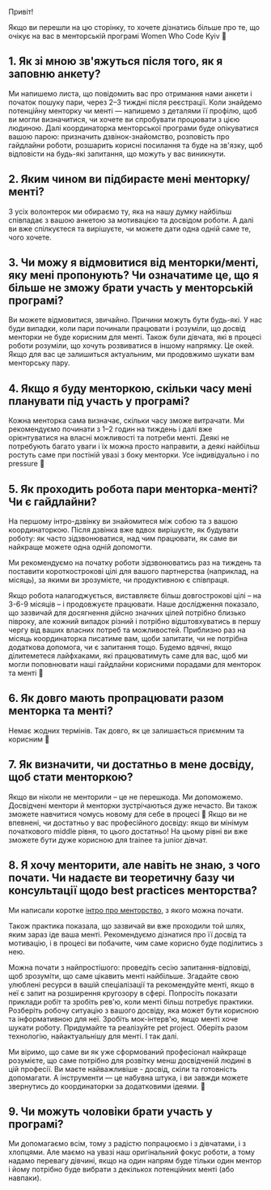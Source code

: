 Привіт!

Якщо ви перешли на цю сторінку, то хочете дізнатись більше про те, що очікує на вас в менторській програмі Women Who Code Kyiv 🙂

## 1. Як зі мною зв'яжуться після того, як я заповню анкету?

Ми напишемо листа, що повідомить вас про отримання нами анкети і початок пошуку пари, через 2–3 тиждні після реєстрації. Коли знайдемо потенційну менторку чи менті — напишемо з деталями її профілю, щоб ви могли визначитися, чи хочете ви спробувати процювати з цією людиною.
Далі координаторка менторської програми буде опікуватися вашою парою: призначить дзвінок-знайомство, розповість про гайдлайни роботи, розшарить корисні посилання та буде на зв'язку, щоб відповісти на будь-які запитання, що можуть у вас виникнути.

## 2. Яким чином ви підбираєте мені менторку/менті?

З усіх волонтерок ми обираємо ту, яка на нашу думку найбільш співпадає з вашою анкетою за мотивацією та досвідом роботи. А далі ви вже спілкуєтеся та вирішуєте, чи можете дати одна одній саме те, чого хочете.

## 3. Чи можу я відмовитися від менторки/менті, яку мені пропонують? Чи означатиме це, що я більше не зможу брати участь у менторській програмі?
Ви можете відмовитися, звичайно. Причини можуть бути будь-які. У нас буди випадки, коли пари починали працювати і розуміли, що досвід менторки не буде корисним для менті. Також були дівчата, які в процесі роботи розуміли, що хочуть розвиватися в іншому напрямку. Це окей. Якщо для вас це залишиться актуальним, ми продовжимо шукати вам менторську пару. 

## 4. Якщо я буду менторкою, скільки часу мені планувати під участь у програмі?

Кожна менторка сама визначає, скільки часу зможе витрачати. Ми рекомендуємо починати з 1–2 годин на тиждень і далі вже орієнтуватися на власні можливості та потреби менті. Деякі не потребують багато уваги і їх можна просто направити, а деякі найбільш ростуть саме при постіній увазі з боку менторки. Усе індивідуально і no pressure 🙂

## 5. Як проходить робота пари менторка-менті? Чи є гайдлайни?

На першому інтро-дзвінку ви знайомитеся між собою та з вашою координаторкою. 
Після дзвінка вже вдвох вирішуєте, як будувати роботу: як часто зідзвонюватися, над чим працювати, як саме ви найкраще можете одна одній допомогти. 

Ми рекомендуємо на початку роботи зідзвонюватись раз на тиждень та поставити короткострокові цілі для вашого партнерства (наприклад, на місяць), за якими ви зрозумієте, чи продуктивною є співпраця. 

Якщо робота налагоджується, виставляєте більш довгострокові цілі – на 3-6-9 місяців – і продовжуєте працювати. Наше дослідження показало, що зазвичай для досягнення дійсно значних цілей потрібно близько півроку, але кожний випадок різний і потрібно відштовхуватись в першу чергу від ваших власних потреб та можливостей.
Приблизно раз на місяць координаторка писатиме вам, щоби запитати, чи не потрібна додаткова допомога, чи є запитання тощо. Будемо вдячні, якщо ділитеметеся лайфхаками, які працюватимуть саме для вас, щоб ми могли поповнювати наші гайдлайни корисними порадами для менторок та менті 🙂

## 6. Як довго мають пропрацювати разом менторка та менті?

Немає жодних термінів. Так довго, як це залишається приємним та корисним 🙂

## 7. Як визначити, чи достатньо в мене досвіду, щоб стати менторкою?
Якщо ви ніколи не менторили – це не перешкода. Ми допоможемо. Досвідчені ментори й менторки зустрічаються дуже нечасто. Ви також зможете навчитися чомусь новому для себе в процесі 🙂
Якщо ви не впевнені, чи достатньо у вас професійного досвіду: якщо ви мінімум початкового middle рівня, то цього достатньо! На цьому рівні ви вже зможете бути дуже корисною для trainee та junior дівчат. 
 
## 8. Я хочу менторити, але навіть не знаю, з чого почати. Чи надаєте ви теоретичну базу чи консультації щодо best practices менторства?
Ми написали коротке [інтро про менторство](https://github.com/Women-Who-Code-Kyiv/mentoring-program/blob/master/articles/mentoring_intro.md), з якого можна почати.

Також практика показала, що зазвичай ви вже проходили той шлях, яким зараз іде ваша менті. Рекомендуємо дізнатися про її досвід та мотивацію, і в процесі ви побачите, чим саме корисно буде поділитись з нею. 

Можна почати з найпростішого: проведіть сесію запитання-відповіді, щоб зрозуміти, що саме цікавить менті найбільше. Згадайте свою улюблені ресурси в вашій спеціалізації та рекомендуйте менті, якщо в неї є запит на розширення кругозору в сфері. Попросіть показати приклади робіт та зробіть рев'ю, коли менті більш потребує практики. Розберіть робочу ситуацію з вашого досвіду, яка может бути корисною та інформативною для неї. Зробіть мок-інтерв'ю, якщо менті хоче шукати роботу. Придумайте та реалізуйте pet project. Оберіть разом технологію, найактуальнішу для менті. І так далі. 

Ми віримо, що саме ви як уже сформований професіонал найкраще розумієте, що саме потрібно для розвітку менш досвідченій людині в цій професії. Ви маєте найважливіше - досвід, скіли та готовність допомагати. А інструменти — це набувна штука, і ви завжди можете звернутись до координаторки за додатковими ідеями. 🙂

## 9. Чи можуть чоловіки брати участь у програмі?
Ми допомагаємо всім, тому з радістю попрацюємо і з дівчатами, і з хлопцями. Але маємо на увазі наш оригінальний фокус роботи, а тому надамо перевагу дівчині, якщо на один напрям буде тільки один ментор і йому потрібно буде вибрати з декількох потенційних менті (або навпаки).